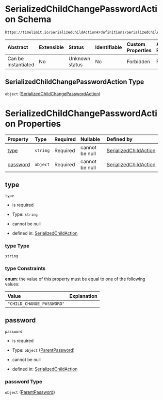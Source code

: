 # SerializedChildChangePasswordAction Schema

```txt
https://timelimit.io/SerializedChildAction#/definitions/SerializedChildChangePasswordAction
```



| Abstract            | Extensible | Status         | Identifiable | Custom Properties | Additional Properties | Access Restrictions | Defined In                                                                                      |
| :------------------ | :--------- | :------------- | :----------- | :---------------- | :-------------------- | :------------------ | :---------------------------------------------------------------------------------------------- |
| Can be instantiated | No         | Unknown status | No           | Forbidden         | Forbidden             | none                | [SerializedChildAction.schema.json\*](SerializedChildAction.schema.json "open original schema") |

## SerializedChildChangePasswordAction Type

`object` ([SerializedChildChangePasswordAction](serializedchildaction-definitions-serializedchildchangepasswordaction.md))

# SerializedChildChangePasswordAction Properties

| Property              | Type     | Required | Nullable       | Defined by                                                                                                                                                                                                                      |
| :-------------------- | :------- | :------- | :------------- | :------------------------------------------------------------------------------------------------------------------------------------------------------------------------------------------------------------------------------ |
| [type](#type)         | `string` | Required | cannot be null | [SerializedChildAction](serializedchildaction-definitions-serializedchildchangepasswordaction-properties-type.md "https://timelimit.io/SerializedChildAction#/definitions/SerializedChildChangePasswordAction/properties/type") |
| [password](#password) | `object` | Required | cannot be null | [SerializedChildAction](serializedchildaction-definitions-parentpassword.md "https://timelimit.io/SerializedChildAction#/definitions/SerializedChildChangePasswordAction/properties/password")                                  |

## type



`type`

*   is required

*   Type: `string`

*   cannot be null

*   defined in: [SerializedChildAction](serializedchildaction-definitions-serializedchildchangepasswordaction-properties-type.md "https://timelimit.io/SerializedChildAction#/definitions/SerializedChildChangePasswordAction/properties/type")

### type Type

`string`

### type Constraints

**enum**: the value of this property must be equal to one of the following values:

| Value                     | Explanation |
| :------------------------ | :---------- |
| `"CHILD_CHANGE_PASSWORD"` |             |

## password



`password`

*   is required

*   Type: `object` ([ParentPassword](serializedchildaction-definitions-parentpassword.md))

*   cannot be null

*   defined in: [SerializedChildAction](serializedchildaction-definitions-parentpassword.md "https://timelimit.io/SerializedChildAction#/definitions/SerializedChildChangePasswordAction/properties/password")

### password Type

`object` ([ParentPassword](serializedchildaction-definitions-parentpassword.md))
